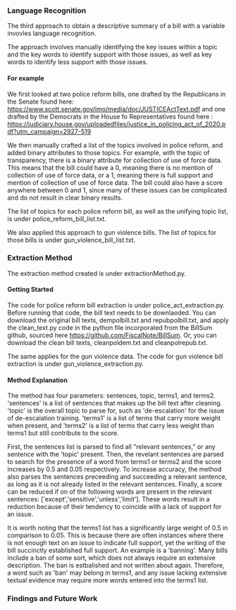 ### Language Recognition

The third approach to obtain a descriptive summary of a bill with a variable invovles language recognition. 

The approach involves manually identifying the key issues within a topic and the key words to identify support with those issues, as well as key words to identify less support with those issues. 

#### For example

We first looked at two police reform bills, one drafted by the Republicans in the Senate found here: https://www.scott.senate.gov/imo/media/doc/JUSTICEActText.pdf and one drafted by the Democrats in the House fo Representatives found here : https://judiciary.house.gov/uploadedfiles/justice_in_policing_act_of_2020.pdf?utm_campaign=2927-519

We then manually crafted a list of the topics involved in police reform, and added binary attributes to those topics. For example, with the topic of transparency, there is a binary attribute for collection of use of force data. This means that the bill could have a 0, meaning there is no mention of collection of use of force data, or a 1, meaning there is full support and mention of collection of use of force data. The bill could also have a score anywhere between 0 and 1, since many of these issues can be complicated and do not result in clear binary results. 

The list of topics for each police reform bill, as well as the unifying topic list, is under police_reform_bill_list.txt.

We also applied this approach to gun violence bills. The list of topics for those bills is under gun_violence_bill_list.txt.

### Extraction Method

The extraction method created is under extractionMethod.py. 

#### Getting Started

The code for police reform bill extraction is under police_act_extraction.py. Before running that code, the bill text needs to be downlaoded. You can download the original bill texts, dempolbill.txt and repubpolbill.txt, and apply the clean_text.py code in the python file incorporated from the BillSum github, sourced here https://github.com/FiscalNote/BillSum. Or, you can download the clean bill texts, cleanpoldem.txt and cleanpolrepub.txt. 

The same applies for the gun violence data. The code for gun violence bill extraction is under gun_violence_extraction.py.  

#### Method Explanation 
 
The method has four parameters: sentences, topic, terms1, and terms2. 'sentences' is a list of sentences that makes up the bill text after cleaning. 'topic' is the overall topic to parse for, such as 'de-escalation' for the issue of de-escalation training. 'terms1' is a list of terms that carry more weight when present, and 'terms2' is a list of terms that carry less weight than terms1 but still contribute to the score. 

First, the sentences list is parsed to find all "relevant sentences,"  or any sentence with the 'topic' present. Then, the revelant sentences are parsed to search for the presence of a word from terms1 or terms2 and the score increases by 0.5 and 0.05 respectively. To increase accuracy, the method also parses the sentences preceeding and succeeding a relevant sentence, as long as it is not already listed in the relevant sentences. Finally, a score can be reduced if on of the following words are present in the relevant sentences: ['except','sensitive','unless','limit']. These words result in a reduction because of their tendency to coincide with a lack of support for an issue. 

It is worth noting that the terms1 list has a significantly large weight of 0.5 in comparison to 0.05. This is because there are often instances where there is not enough text on an issue to indicate full support, yet the writing of the bill succinctly established full support. An example is a 'banning'. Many bills include a ban of some sort, which does not always require an extensive description. The ban is estbalished and not written about again. Therefore, a word such as 'ban' may belong in terms1, and any issue lacking extensive textual evidence may require more words entered into the terms1 list. 


### Findings and Future Work 
